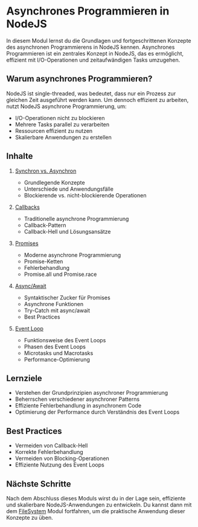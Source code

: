 # Asynchrones Programmieren in NodeJS

In diesem Modul lernst du die Grundlagen und fortgeschrittenen Konzepte des asynchronen Programmierens in NodeJS kennen. Asynchrones Programmieren ist ein zentrales Konzept in NodeJS, das es ermöglicht, effizient mit I/O-Operationen und zeitaufwändigen Tasks umzugehen.

## Warum asynchrones Programmieren?

NodeJS ist single-threaded, was bedeutet, dass nur ein Prozess zur gleichen Zeit ausgeführt werden kann. Um dennoch effizient zu arbeiten, nutzt NodeJS asynchrone Programmierung, um:

- I/O-Operationen nicht zu blockieren
- Mehrere Tasks parallel zu verarbeiten
- Ressourcen effizient zu nutzen
- Skalierbare Anwendungen zu erstellen

## Inhalte

1. [Synchron vs. Asynchron](synchronousVsAsynchronous.md)
   - Grundlegende Konzepte
   - Unterschiede und Anwendungsfälle
   - Blockierende vs. nicht-blockierende Operationen

2. [Callbacks](callbacks.md)
   - Traditionelle asynchrone Programmierung
   - Callback-Pattern
   - Callback-Hell und Lösungsansätze

3. [Promises](promises.md)
   - Moderne asynchrone Programmierung
   - Promise-Ketten
   - Fehlerbehandlung
   - Promise.all und Promise.race

4. [Async/Await](asyncAwait.md)
   - Syntaktischer Zucker für Promises
   - Asynchrone Funktionen
   - Try-Catch mit async/await
   - Best Practices

5. [Event Loop](eventLoop.md)
   - Funktionsweise des Event Loops
   - Phasen des Event Loops
   - Microtasks und Macrotasks
   - Performance-Optimierung

## Lernziele

- Verstehen der Grundprinzipien asynchroner Programmierung
- Beherrschen verschiedener asynchroner Patterns
- Effiziente Fehlerbehandlung in asynchronem Code
- Optimierung der Performance durch Verständnis des Event Loops

## Best Practices

- Vermeiden von Callback-Hell
- Korrekte Fehlerbehandlung
- Vermeiden von Blocking-Operationen
- Effiziente Nutzung des Event Loops

## Nächste Schritte

Nach dem Abschluss dieses Moduls wirst du in der Lage sein, effiziente und skalierbare NodeJS-Anwendungen zu entwickeln. Du kannst dann mit dem [FileSystem](../05_fileSystem/README.md) Modul fortfahren, um die praktische Anwendung dieser Konzepte zu üben. 
